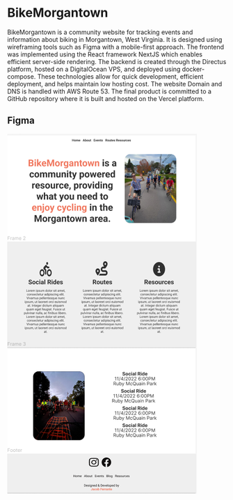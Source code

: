 # BikeMorgantown 
BikeMorgantown is a community website for tracking events and information about biking in Morgantown, West Virginia. It is designed using wireframing tools such as Figma with a mobile-first approach. The frontend was implemented using the React framework NextJS which enables efficient server-side rendering. The backend is created through the Directus platform, hosted on a DigitalOcean VPS, and deployed using docker-compose. These technologies allow for quick development, efficient deployment, and helps maintain low hosting cost. The website Domain and DNS is handled with AWS Route 53. The final product is committed to a GitHub repository where it is built and hosted on the Vercel platform. 


## Figma

![Home Page in Figma Design](https://github.com/jacobferrante/bikemorgantown/blob/main/figma/bikemorgantown-figma.PNG "")
